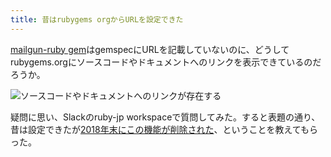 ```yaml
---
title: 昔はrubygems orgからURLを設定できた
---
```

[mailgun-ruby gem](https://rubygems.org/gems/mailgun-ruby)はgemspecにURLを記載していないのに、どうしてrubygems.orgにソースコードやドキュメントへのリンクを表示できているのだろうか。

![](https://lh4.googleusercontent.com/DsJQfP8J5IFtv5ncMo-T_efSC9axkB4sO0MB2LC3zgyesff_tX9-87Xr3pc4zErZ4wEfXfxVcUwGw9KC_IjEvMtZVNi_k77_KJHwZyw3DIGTOkR-F-4McuhOgZX7BhICHsHGQgmyEZcRJI7Z7VC8LwBRuQWyMdf-qBRvl5OsVyVsEHpJROjywfzedmHR "ソースコードやドキュメントへのリンクが存在する")

疑問に思い、Slackのruby-jp workspaceで質問してみた。すると表題の通り、昔は設定できたが[2018年末にこの機能が削除された](https://github.com/rubygems/rubygems.org/pull/1815)、ということを教えてもらった。
